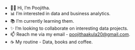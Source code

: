 - 👩‍💻 Hi, I’m Poojitha.
- 📊 I’m interested in data and business analytics.
- 📚 I’m currently learning them. 
- ✨ I’m looking to collaborate on interesting data projects.
- 📫 Reach me via my email - poojithaakula20@gmail.com.
- ☕ My routine - Data, books and coffee. 

<!---
PoojithaAkula4/PoojithaAkula4 is a ✨ special ✨ repository because its `README.md` (this file) appears on your GitHub profile.
You can click the Preview link to take a look at your changes.
--->
